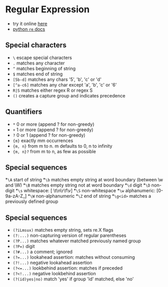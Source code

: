 # Regular Expression

* try it online [here](https://pythex.org/)
* [python `re` docs](https://docs.python.org/3/library/re.html)


## Special characters
* `\` 	        escape special characters
* `.` 	        matches any character
* `^` 	        matches beginning of string
* `$` 	        matches end of string
* `[5b-d]` 	    matches any chars '5', 'b', 'c' or 'd'
* `[^a-c6]` 	matches any char except 'a', 'b', 'c' or '6'
* `R|S` 	    matches either regex R or regex S
* `()` 	        creates a capture group and indicates precedence
## Quantifiers

* `*` 	        0 or more (append ? for non-greedy)
* `+` 	        1 or more (append ? for non-greedy)
* `?` 	        0 or 1 (append ? for non-greedy)
* `{m}` 	    exactly mm occurrences
* `{m, n}`     from m to n. m defaults to 0, n to infinity
* `{m, n}?` 	from m to n, as few as possible

## Special sequences
*`\A` 	    start of string
*`\b` 	    matches empty string at word boundary (between \w and \W)
*`\B` 	    matches empty string not at word boundary
*`\d` 	    digit
*`\D` 	    non-digit
*`\s` 	    whitespace: [ \t\n\r\f\v]
*`\S` 	    non-whitespace
*`\w` 	    alphanumeric: [0-9a-zA-Z_]
*`\W` 	    non-alphanumeric
*`\Z` 	    end of string
*`\g<id>` 	matches a previously defined group

## Special sequences
* `(?iLmsux)` 	    matches empty string, sets re.X flags
* `(?:...)` 	    non-capturing version of regular parentheses
* `(?P...)` 	    matches whatever matched previously named group
* `(?P=)` 	        digit
* `(?#...)` 	    a comment; ignored
* `(?=...)` 	    lookahead assertion: matches without consuming
* `(?!...)` 	    negative lookahead assertion
* `(?<=...)` 	    lookbehind assertion: matches if preceded
* `(?<!...)` 	    negative lookbehind assertion
* `(?(id)yes|no)` 	match 'yes' if group 'id' matched, else 'no'
